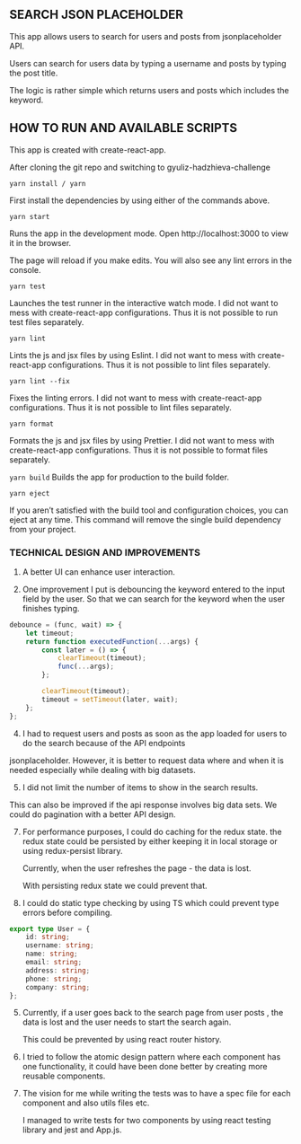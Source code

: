 ## SEARCH JSON PLACEHOLDER

This app allows users to search for users and posts from jsonplaceholder API.

Users can search for users data by typing a username and posts by typing the post title.

The logic is rather simple which returns users and posts which includes the keyword.

## HOW TO RUN AND AVAILABLE SCRIPTS

This app is created with create-react-app.

After cloning the git repo and switching to gyuliz-hadzhieva-challenge

`yarn install / yarn`

First install the dependencies by using either of the commands above.

`yarn start`

Runs the app in the development mode.
Open http://localhost:3000 to view it in the browser.

The page will reload if you make edits.
You will also see any lint errors in the console.

`yarn test`

Launches the test runner in the interactive watch mode.
I did not want to mess with create-react-app configurations.
Thus it is not possible to run test files separately.

`yarn lint`

Lints the js and jsx files by using Eslint.
I did not want to mess with create-react-app configurations.
Thus it is not possible to lint files separately.

`yarn lint --fix`

Fixes the linting errors.
I did not want to mess with create-react-app configurations.
Thus it is not possible to lint files separately.

`yarn format`

Formats the js and jsx files by using Prettier.
I did not want to mess with create-react-app configurations.
Thus it is not possible to format files separately.

`yarn build`
Builds the app for production to the build folder.

`yarn eject`

If you aren’t satisfied with the build tool and configuration choices,
you can eject at any time. This command will remove the single build dependency
from your project.

### TECHNICAL DESIGN AND IMPROVEMENTS

1. A better UI can enhance user interaction.

2. One improvement I put is debouncing the keyword entered to the input field by the user.
   So that we can search for the keyword when the user finishes typing.

```js
debounce = (func, wait) => {
    let timeout;
    return function executedFunction(...args) {
        const later = () => {
            clearTimeout(timeout);
            func(...args);
        };

        clearTimeout(timeout);
        timeout = setTimeout(later, wait);
    };
};
```

4. I had to request users and posts as soon as the app loaded for users to do the search because of the API endpoints

jsonplaceholder. However, it is better to request data where and when it is needed especially while dealing with big datasets.

5. I did not limit the number of items to show in the search results.

This can also be improved if the api response involves big data sets. We could do pagination with a better API design.

7. For performance purposes, I could do caching for the redux state.
   the redux state could be persisted by either keeping it in local storage or using
   redux-persist library.

    Currently, when the user refreshes the page - the data is lost.

    With persisting redux state we could prevent that.

8. I could do static type checking by using TS which could prevent type errors before compiling.

```ts
export type User = {
    id: string;
    username: string;
    name: string;
    email: string;
    address: string;
    phone: string;
    company: string;
};
```

5. Currently, if a user goes back to the search page from user posts , the data is lost and the user needs to start the
   search again.

    This could be prevented by using react router history.

6. I tried to follow the atomic design pattern where each component has one functionality, it could have been done better by
   creating more reusable components.

7. The vision for me while writing the tests was to have a spec file for each component and also utils files etc.

    I managed to write tests for two components by using react testing library and jest and App.js.
